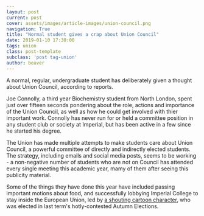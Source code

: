 ```yaml
---
layout: post
current: post
cover: assets/images/article-images/union-council.png
navigation: True
title: "Normal student gives a crap about Union Council"
date: 2019-01-10 17:30:00
tags: union
class: post-template
subclass: 'post tag-union'
author: beaver
---
```


A normal, regular, undergraduate student has deliberately given a thought about Union Council, according to reports.

Joe Connolly, a third year Biochemistry student from North London, spent just over fifteen seconds pondering about the role, actions and importance of the Union Council, as well as how he could get involved with thier important work. Connolly has never run for or held a committee position in any student club or society at Imperial, but has been active in a few since he started his degree.

The Union has made multiple attempts to make students care about Union Council, a powerful committee of directly and indirectly elected students. The strategy, including emails and social media posts, seems to be working - a non-negative number of students who are not on Council has attended every single meeting this academic year, mamy of them after seeing this publicity material.

Some of the things they have done this year have included passing important motions about food, and successfully lobbying Imperial College to stay inside the European Union, led by [a shouting cartoon character](https://www.imperialcollegeunion.org/autumn-elections-2018/manifestos/a-to-z/5859/maurice-yap), who was elected in last term's hotly-contested Autumn Elections.